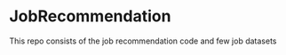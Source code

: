 # JobRecommendation        
This repo consists of the job recommendation code and few job datasets         
  
